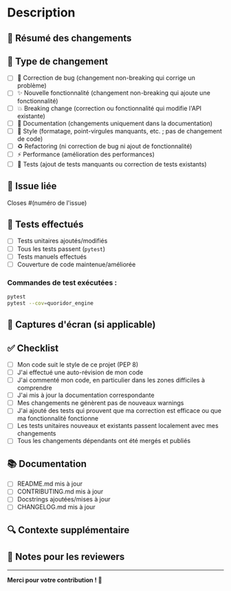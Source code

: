 # Description

## 📝 Résumé des changements

<!-- Décrivez vos changements en détail -->

## 🎯 Type de changement

<!-- Cochez les cases appropriées -->

- [ ] 🐛 Correction de bug (changement non-breaking qui corrige un problème)
- [ ] ✨ Nouvelle fonctionnalité (changement non-breaking qui ajoute une fonctionnalité)
- [ ] 💥 Breaking change (correction ou fonctionnalité qui modifie l'API existante)
- [ ] 📝 Documentation (changements uniquement dans la documentation)
- [ ] 🎨 Style (formatage, point-virgules manquants, etc. ; pas de changement de code)
- [ ] ♻️ Refactoring (ni correction de bug ni ajout de fonctionnalité)
- [ ] ⚡ Performance (amélioration des performances)
- [ ] 🧪 Tests (ajout de tests manquants ou correction de tests existants)

## 🔗 Issue liée

<!-- Si cette PR résout une issue, mentionnez-la ici -->

Closes #(numéro de l'issue)

## 🧪 Tests effectués

<!-- Décrivez les tests que vous avez effectués pour vérifier vos changements -->

- [ ] Tests unitaires ajoutés/modifiés
- [ ] Tous les tests passent (`pytest`)
- [ ] Tests manuels effectués
- [ ] Couverture de code maintenue/améliorée

### Commandes de test exécutées :

```bash
pytest
pytest --cov=quoridor_engine
```

## 📸 Captures d'écran (si applicable)

<!-- Ajoutez des captures d'écran pour montrer les changements visuels -->

## ✅ Checklist

<!-- Vérifiez tous les points applicables -->

- [ ] Mon code suit le style de ce projet (PEP 8)
- [ ] J'ai effectué une auto-révision de mon code
- [ ] J'ai commenté mon code, en particulier dans les zones difficiles à comprendre
- [ ] J'ai mis à jour la documentation correspondante
- [ ] Mes changements ne génèrent pas de nouveaux warnings
- [ ] J'ai ajouté des tests qui prouvent que ma correction est efficace ou que ma fonctionnalité fonctionne
- [ ] Les tests unitaires nouveaux et existants passent localement avec mes changements
- [ ] Tous les changements dépendants ont été mergés et publiés

## 📚 Documentation

<!-- Listez les fichiers de documentation que vous avez modifiés -->

- [ ] README.md mis à jour
- [ ] CONTRIBUTING.md mis à jour
- [ ] Docstrings ajoutées/mises à jour
- [ ] CHANGELOG.md mis à jour

## 🔍 Contexte supplémentaire

<!-- Ajoutez tout contexte utile pour les reviewers -->

## 🤝 Notes pour les reviewers

<!-- Des points spécifiques sur lesquels vous aimeriez avoir un retour ? -->

---

**Merci pour votre contribution ! 💚**
